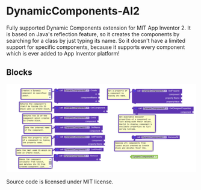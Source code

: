 # DynamicComponents-AI2
Fully supported Dynamic Components extension for MIT App Inventor 2. It is based on Java's reflection feature, so it creates the components by searching for a class by just typing its name. So it doesn't have a limited support for specific components, because it supports every component which is ever added to App Inventor platform!

## Blocks

![](blockdescription.png)

Source code is licensed under MIT license. 
